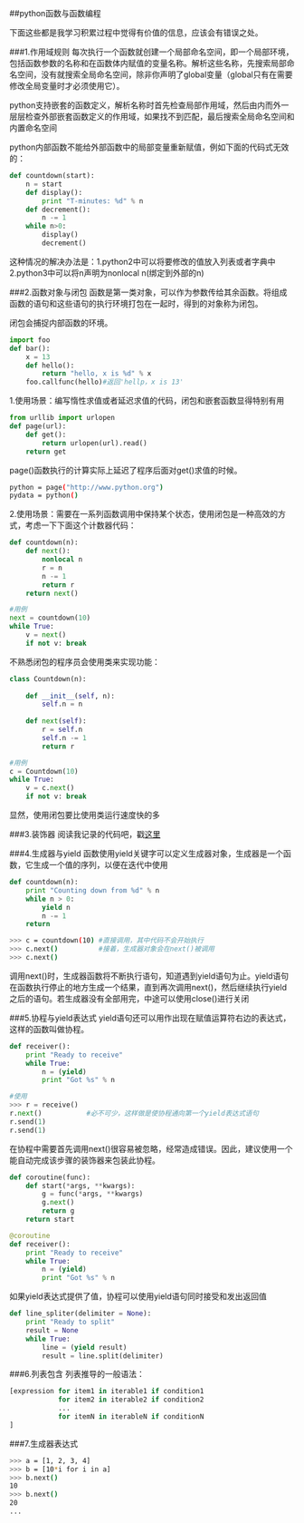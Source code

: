 ##python函数与函数编程

下面这些都是我学习积累过程中觉得有价值的信息，应该会有错误之处。
<!--more-->

###1.作用域规则
每次执行一个函数就创建一个局部命名空间，即一个局部环境，包括函数参数的名称和在函数体内赋值的变量名称。解析这些名称，先搜索局部命名空间，没有就搜索全局命名空间，除非你声明了global变量（global只有在需要修改全局变量时才必须使用它）。

python支持嵌套的函数定义，解析名称时首先检查局部作用域，然后由内而外一层层检查外部嵌套函数定义的作用域，如果找不到匹配，最后搜索全局命名空间和内置命名空间

python内部函数不能给外部函数中的局部变量重新赋值，例如下面的代码式无效的：
```python
def countdown(start):
	n = start
	def display():
		print "T-minutes: %d" % n
	def decrement():
		n -= 1
	while n>0:
		display()
		decrement()
```
这种情况的解决办法是：1.python2中可以将要修改的值放入列表或者字典中 2.python3中可以将n声明为nonlocal n(绑定到外部的n)

###2.函数对象与闭包
函数是第一类对象，可以作为参数传给其余函数。将组成函数的语句和这些语句的执行环境打包在一起时，得到的对象称为闭包。

闭包会捕捉内部函数的环境。
```python
import foo
def bar():
	x = 13
	def hello():
		return "hello, x is %d" % x
	foo.callfunc(hello)#返回'hellp，x is 13'
```

1.使用场景：编写惰性求值或者延迟求值的代码，闭包和嵌套函数显得特别有用
```python
from urllib import urlopen
def page(url):
	def get():
		return urlopen(url).read()
	return get
```
page()函数执行的计算实际上延迟了程序后面对get()求值的时候。
```bash
python = page("http://www.python.org")
pydata = python()
```
2.使用场景：需要在一系列函数调用中保持某个状态，使用闭包是一种高效的方式，考虑一下下面这个计数器代码：
```python
def countdown(n):
	def next():
		nonlocal n
		r = n
		n -= 1
		return r
	return next()
```
```python
#用例
next = countdown(10)
while True:
	v = next()
	if not v: break
```
不熟悉闭包的程序员会使用类来实现功能：
```python
class Countdown(n):
	
	def __init__(self, n):
		self.n = n
	
	def next(self):
		r = self.n
		self.n -= 1
		return r
```
```python
#用例
c = Countdown(10)
while True:
	v = c.next()
	if not v: break
```
显然，使用闭包要比使用类运行速度快的多

###3.装饰器
阅读我记录的代码吧，戳[这里](https://github.com/su-kaiyao/record/blob/master/python/two.py)

###4.生成器与yield
函数使用yield关键字可以定义生成器对象，生成器是一个函数，它生成一个值的序列，以便在迭代中使用
```python
def countdown(n):
	print "Counting down from %d" % n
	while n > 0:
		yield n
		n -= 1
	return
```
```bash
>>> c = countdown(10) #直接调用，其中代码不会开始执行
>>> c.next()          #接着，生成器对象会在next()被调用
>>> c.next()
```
调用next()时，生成器函数将不断执行语句，知道遇到yield语句为止。yield语句在函数执行停止的地方生成一个结果，直到再次调用next()，然后继续执行yield之后的语句。若生成器没有全部用完，中途可以使用close()进行关闭

###5.协程与yield表达式
yield语句还可以用作出现在赋值运算符右边的表达式，这样的函数叫做协程。
```python
def receiver():
	print "Ready to receive"
	while True:
		n = (yield)
		print "Got %s" % n
```
```python
#使用
>>> r = receive()
r.next()           #必不可少，这样做是使协程通向第一个yield表达式语句
r.send(1)
r.send(1)
```
在协程中需要首先调用next()很容易被忽略，经常造成错误。因此，建议使用一个能自动完成该步骤的装饰器来包装此协程。
```python
def coroutine(func):
	def start(*args, **kwargs):
		g = func(*args, **kwargs)
		g.next()
		return g
	return start
```
```python
@coroutine
def receiver():
	print "Ready to receive" 
	while True:
		n = (yield)
		print "Got %s" % n
```

如果yield表达式提供了值，协程可以使用yield语句同时接受和发出返回值
```python
def line_spliter(delimiter = None):
	print "Ready to split"
	result = None
	while True:
		line = (yield result)
		result = line.split(delimiter)
```

###6.列表包含
列表推导的一般语法：
```python
[expression for item1 in iterable1 if condition1
			for item2 in iterable2 if condition2
			...
			for itemN in iterableN if conditionN
]
```

###7.生成器表达式
```bash
>>> a = [1, 2, 3, 4]
>>> b = [10*i for i in a]
>>> b.next()
10
>>> b.next()
20
...
```

